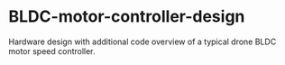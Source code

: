 # BLDC-motor-controller-design
Hardware design with additional code overview of a typical drone BLDC motor speed controller.
